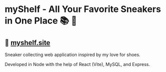 # myShelf - All Your Favorite Sneakers in One Place :books: :shoe:
## 🔗 [myshelf.site](https://myshelf.site/) 


Sneaker collecting web application inspired by my love for shoes. 

Developed in Node with the help of React (Vite), MySQL, and Express.
